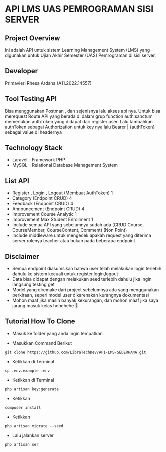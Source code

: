 # API LMS UAS PEMROGRAMAN SISI SERVER
## Project Overview
Ini adalah API untuk sistem Learning Management System (LMS) yang digunakan untuk Ujian Akhir Semester (UAS) Pemrograman di sisi server. 

## Developer
Primavieri Rhesa Ardana (A11.2022.14557)

## Tool Testing API
Bisa menggunakan Postman , dan sejenisnya lalu akses api nya. Untuk bisa merequest Route API yang berada di dalam grup function auth:sanctum memerlukan authToken yang didapat dari register user. Lalu tambahkan authToken sebagai Authorization untuk key nya lalu Bearer | {authToken} sebagai value di headernya 
 
## Technology Stack
- Laravel - Framework PHP
- MySQL - Relational Database Management System

## List API 
- Register , Login , Logout (Membuat AuthToken) 1
- Category (Endpoint CRUD) 4
- Feedback (Endpoint CRUD) 4
- Announcement (Endpoint CRUD) 4
- Improvement Course Analytic 1
- Improvement Max Student Enrollment 1
- Include semua API yang sebelumnya sudah ada (CRUD Course, CourseMember, CourseContent, Comment) (Non Point)
- Include middleware untuk mengecek apakah request yang diterima server rolenya teacher atau bukan pada beberapa endpoint 

## Disclaimer
- Semua endpoint diasumsikan bahwa user telah melakukan login terlebih dahulu ke sistem kecuali untuk register,login,logout
- Data bisa didapat dengan melakukan seed terlebih dahulu jika ingin langsung testing get
- Model yang diremake dari project sebelumnya ada yang menggunakan perkiraan, seperi model user dikarenakan kurangnya dokumentasi
- Mohon maaf jika masih banyak kekurangan, dan mohon maaf jika saya jarang masuk kelas hehehehe 🙏

## Tutorial How To Clone
- Masuk ke folder yang anda ingin tempatkan

- Masukkan Command Berikut 
```shell
git clone https://github.com/LibraTechDev/API-LMS-SEDERHANA.git
```
- Ketikkan di Terminal
```shell
cp .env.example .env
```
- Ketikkan di Terminal 
```shell
php artisan key:generate
```
- Ketikkan 
```shell
composer install
```
- Ketikkan 
```shell
php artisan migrate --seed
```
- Lalu jalankan server
```shell
php artisan ser
```



